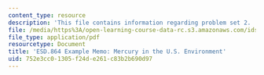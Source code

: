 ```yaml
---
content_type: resource
description: 'This file contains information regarding problem set 2. '
file: /media/https%3A/open-learning-course-data-rc.s3.amazonaws.com/ids-410j-modeling-and-assessment-for-policy-spring-2013/752e3cc01305f24de261c83b2b690d97_MITESD_864S13_PS2_Q2Exmple.pdf
file_type: application/pdf
resourcetype: Document
title: 'ESD.864 Example Memo: Mercury in the U.S. Environment'
uid: 752e3cc0-1305-f24d-e261-c83b2b690d97
---
```

